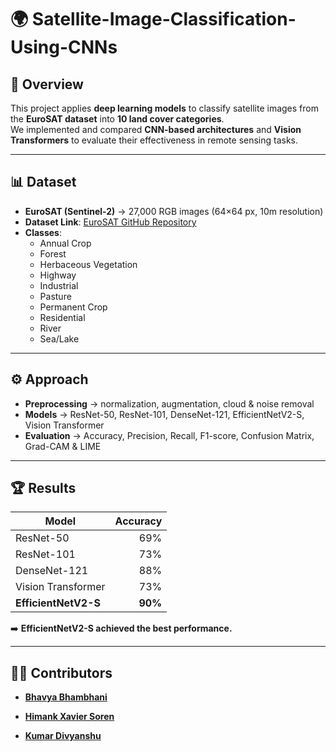 # 🌍 Satellite-Image-Classification-Using-CNNs  

## 📌 Overview  
This project applies **deep learning models** to classify satellite images from the **EuroSAT dataset** into **10 land cover categories**.  
We implemented and compared **CNN-based architectures** and **Vision Transformers** to evaluate their effectiveness in remote sensing tasks.  

---

## 📊 Dataset  
- **EuroSAT (Sentinel-2)** → 27,000 RGB images (64×64 px, 10m resolution)  
- **Dataset Link**: [EuroSAT GitHub Repository](https://github.com/phelber/eurosat)  
- **Classes**:  
  - Annual Crop  
  - Forest  
  - Herbaceous Vegetation  
  - Highway  
  - Industrial  
  - Pasture  
  - Permanent Crop  
  - Residential  
  - River  
  - Sea/Lake  

---

## ⚙️ Approach  
- **Preprocessing** → normalization, augmentation, cloud & noise removal  
- **Models** → ResNet-50, ResNet-101, DenseNet-121, EfficientNetV2-S, Vision Transformer  
- **Evaluation** → Accuracy, Precision, Recall, F1-score, Confusion Matrix, Grad-CAM & LIME  

---

## 🏆 Results  
| Model              | Accuracy |
|--------------------|---------:|
| ResNet-50          | 69%      |
| ResNet-101         | 73%      |
| DenseNet-121       | 88%      |
| Vision Transformer | 73%      |
| **EfficientNetV2-S** | **90%**  |  

➡️ **EfficientNetV2-S achieved the best performance.**  

---

## 👨‍💻 Contributors  

- [**Bhavya Bhambhani**](https://github.com/bhavyaB30)  

- [**Himank Xavier Soren**](https://github.com/himank111)
- [**Kumar Divyanshu**](https://github.com/kumardivyanshu21) 

